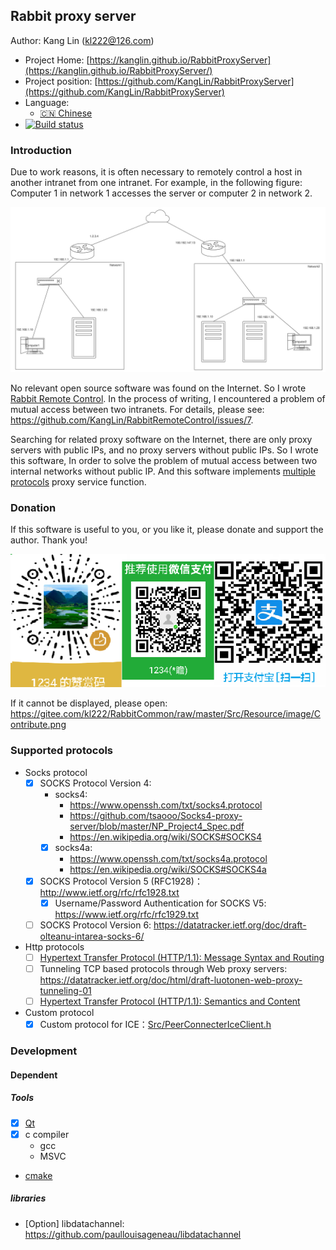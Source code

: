 ## Rabbit proxy server

Author: Kang Lin (kl222@126.com)

- Project Home: [https://kanglin.github.io/RabbitProxyServer](https://kanglin.github.io/RabbitProxyServer/)
- Project position: [https://github.com/KangLin/RabbitProxyServer](https://github.com/KangLin/RabbitProxyServer)
- Language:
  + [:cn: Chinese](README_zh_CN.md)
- [![Build status](https://ci.appveyor.com/api/projects/status/id993rbqmx147cqw?svg=true)](https://ci.appveyor.com/project/KangLin/rabbitproxyserver)

### Introduction

Due to work reasons, it is often necessary to remotely control a host in another intranet from one intranet. For example, in the following figure: Computer 1 in network 1 accesses the server or computer 2 in network 2.

![Network Topology](Documents/Image/network_en.svg)

No relevant open source software was found on the Internet.
So I wrote [Rabbit Remote Control](https://github.com/KangLin/RabbitRemoteControl). 
In the process of writing, I encountered a problem of mutual access between two intranets.
For details, please see: https://github.com/KangLin/RabbitRemoteControl/issues/7.

Searching for related proxy software on the Internet, there are only proxy servers with public IPs, and no proxy servers without public IPs. So I wrote this software,
In order to solve the problem of mutual access between two internal networks without public IP. And this software implements [multiple protocols](#Supported-protocols) proxy service function.

### Donation
If this software is useful to you, or you like it, please donate and support the author. Thank you!

[![donation](https://github.com/KangLin/RabbitCommon/raw/master/Src/Resource/image/Contribute.png "donation")](https://github.com/KangLin/RabbitCommon/raw/master/Src/Resource/image/Contribute.png "donation")

If it cannot be displayed, please open:
https://gitee.com/kl222/RabbitCommon/raw/master/Src/Resource/image/Contribute.png

### Supported protocols

- Socks protocol
  - [x] SOCKS Protocol Version 4: 
    + socks4:
      - https://www.openssh.com/txt/socks4.protocol
      - https://github.com/tsaooo/Socks4-proxy-server/blob/master/NP_Project4_Spec.pdf    
      - https://en.wikipedia.org/wiki/SOCKS#SOCKS4
    + [x] socks4a:
      - https://www.openssh.com/txt/socks4a.protocol
      - https://en.wikipedia.org/wiki/SOCKS#SOCKS4a
  - [x] SOCKS Protocol Version 5 (RFC1928)：http://www.ietf.org/rfc/rfc1928.txt
    + [x] Username/Password Authentication for SOCKS V5: https://www.ietf.org/rfc/rfc1929.txt
  - [ ] SOCKS Protocol Version 6: https://datatracker.ietf.org/doc/draft-olteanu-intarea-socks-6/
- Http protocols
  + [ ] [Hypertext Transfer Protocol (HTTP/1.1): Message Syntax and Routing](https://datatracker.ietf.org/doc/html/rfc7230)
  + [ ] Tunneling TCP based protocols through Web proxy servers: https://datatracker.ietf.org/doc/html/draft-luotonen-web-proxy-tunneling-01
  + [ ] [Hypertext Transfer Protocol (HTTP/1.1): Semantics and Content](https://datatracker.ietf.org/doc/html/rfc7231#section-4.3.6)
- Custom protocol
    + [x] Custom protocol for ICE：[Src/PeerConnecterIceClient.h](Src/PeerConnecterIceClient.h#L63)
    
### Development
#### Dependent
##### Tools
- [x] [Qt](qt.io)
- [x] c compiler
  + gcc
  + MSVC
- [cmake](https://cmake.org/)

##### libraries

- [Option] libdatachannel: https://github.com/paullouisageneau/libdatachannel
